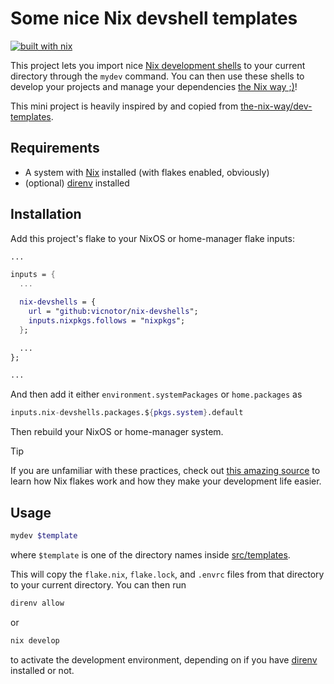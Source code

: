 # Some nice Nix devshell templates

[![built with nix](https://builtwithnix.org/badge.svg)](https://builtwithnix.org)

This project lets you import nice
[Nix development shells](https://nixos.wiki/wiki/Development_environment_with_nix-shell)
to your current directory through the `mydev` command. You can then use these
shells to develop your projects and manage your dependencies [the Nix way ;<zero-width space>)](https://github.com/the-nix-way)!

This mini project is heavily inspired by and copied from
[the-nix-way/dev-templates](https://github.com/the-nix-way/dev-templates).

## Requirements

- A system with [Nix](https://nixos.org/) installed (with flakes enabled, obviously)
- (optional) [direnv](https://github.com/nix-community/nix-direnv) installed

## Installation

Add this project's flake to your NixOS or home-manager flake inputs:

```nix
...

inputs = {
  ... 

  nix-devshells = {
    url = "github:vicnotor/nix-devshells";
    inputs.nixpkgs.follows = "nixpkgs";
  };

  ...
};

...
```

And then add it either `environment.systemPackages` or `home.packages` as

```nix
inputs.nix-devshells.packages.${pkgs.system}.default
```

Then rebuild your NixOS or home-manager system.

> [!TIP]
> If you are unfamiliar with these practices, check out
> [this amazing source](https://nixos-and-flakes.thiscute.world/) to learn how
> Nix flakes work and how they make your development life easier.

## Usage

```bash
mydev $template
```

where `$template` is one of the directory names inside
[src/templates](https://github.com/vicnotor/nix-devshells/tree/main/src/templates).

This will copy the `flake.nix`, `flake.lock`, and `.envrc` files from that
directory to your current directory. You can then run

```bash
direnv allow
```

or

```bash
nix develop
```

to activate the development environment, depending on if you have [direnv](https://github.com/nix-community/nix-direnv)
installed or not.
